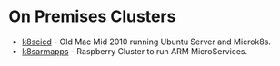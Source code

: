 # On Premises Clusters

* [k8scicd](in-cluster) - Old Mac Mid 2010 running Ubuntu Server and Microk8s.
* [k8sarmapps](k8sarmapps) - Raspberry Cluster to run ARM MicroServices.